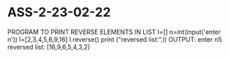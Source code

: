 # ASS-2-23-02-22
PROGRAM TO PRINT REVERSE ELEMENTS IN LIST
l=[]
n=int(input('enter n'))
l=[2,3,4,5,6,9,16]
l.reverse()
print ("reversed list:",l)
OUTPUT:
enter n5
reversed list: [16,9,6,5,4,3,2]

